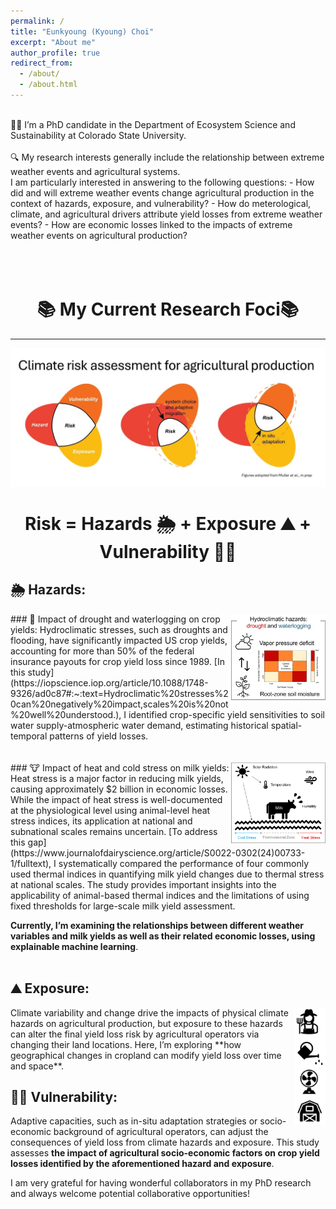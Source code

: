 ```yaml
---
permalink: /
title: "Eunkyoung (Kyoung) Choi"
excerpt: "About me"
author_profile: true
redirect_from: 
  - /about/
  - /about.html
---
```


<br>
👩‍💻 I’m a PhD candidate in the Department of Ecosystem Science and Sustainability at Colorado State University.
<br>
<br>
🔍 My research interests generally include the relationship between extreme weather events and agricultural systems. 
<br>
I am particularly interested in answering to the following questions:
- How did and will extreme weather events change agricultural production in the context of hazards, exposure, and vulnerability?
- How do meterological, climate, and agricultural drivers attribute yield losses from extreme weather events?
- How are economic losses linked to the impacts of extreme weather events on agricultural production?
<br>
<br>
<br>
<br>
<h1 align="center"> 📚 My Current Research Foci📚 </h1>
<hr/>
<img align="center" src="/images/research_fig1.png.jpg">
<h1 align="center">Risk       =     Hazards 🌦️    +   Exposure  ⛰️      +    Vulnerability 👩‍🌾</h1>


## 🌦️ Hazards:
<img align="right" width="30%" height="20%" src="/images/hydro_fig.jpg">
### 🌾 Impact of drought and waterlogging on crop yields:
Hydroclimatic stresses, such as droughts and flooding, have significantly impacted US crop yields, accounting for more than 50% of the federal insurance payouts for crop yield loss since 1989. [In this study](https://iopscience.iop.org/article/10.1088/1748-9326/ad0c87#:~:text=Hydroclimatic%20stresses%20can%20negatively%20impact,scales%20is%20not%20well%20understood.), I identified crop-specific yield sensitivities to soil water supply-atmospheric water demand, estimating historical spatial-temporal patterns of yield losses.
<br>
<br>
<br>
### 🐮 Impact of heat and cold stress on milk yields:
<img align="right" width="30%" height="20%" src="/images/milk_summary_fig.jpg">
Heat stress is a major factor in reducing milk yields, causing approximately $2 billion in economic losses. While the impact of heat stress is well-documented at the physiological level using animal-level heat stress indices, its application at national and subnational scales remains uncertain. [To address this gap](https://www.journalofdairyscience.org/article/S0022-0302(24)00733-1/fulltext), I systematically compared the performance of four commonly used thermal indices in quantifying milk yield changes due to thermal stress at national scales. The study provides important insights into the applicability of animal-based thermal indices and the limitations of using fixed thresholds for large-scale milk yield assessment.

**Currently, I’m examining the relationships between different weather variables and milk yields as well as their related economic losses, using explainable machine learning**.
<br>
<br>
## ⛰️ Exposure:
<img align="right" width="10%" height="8%" src="/images/vul_fig.jpg">
Climate variability and change drive the impacts of physical climate hazards on agricultural production, but exposure to these hazards can alter the final yield loss risk by agricultural operators via changing their land locations. Here, I’m exploring **how geographical changes in cropland can modify yield loss over time and space**.

## 👩‍🌾 Vulnerability:
Adaptive capacities, such as in-situ adaptation strategies or socio-economic background of agricultural operators, can adjust the consequences of yield loss from climate hazards and exposure. This study assesses **the impact of agricultural socio-economic factors on crop yield losses identified by the aforementioned hazard and exposure**.

I am very grateful for having wonderful collaborators in my PhD research and always welcome potential collaborative opportunities!
